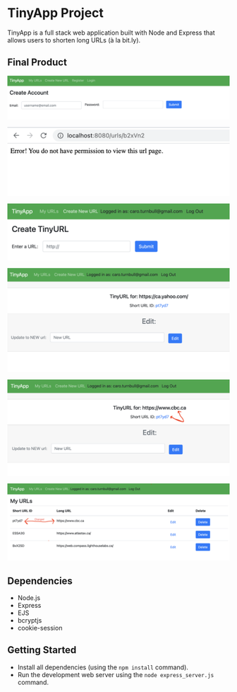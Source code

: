 # TinyApp Project

TinyApp is a full stack web application built with Node and Express that allows users to shorten long URLs (à la bit.ly).

## Final Product

!["Make sure to Regsister"](https://github.com/caro-turnbull/tinyapp/blob/301eab807dfa032c4d8ed7274af39c8887d0d246/docs/registrationPage.png?raw=true)

!["You cannot view or edit urls unless you signed in appropriately."](https://github.com/caro-turnbull/tinyapp/blob/301eab807dfa032c4d8ed7274af39c8887d0d246/docs/No-permission.png?raw=true)

!["When you are logged in you can create new urls."](https://github.com/caro-turnbull/tinyapp/blob/301eab807dfa032c4d8ed7274af39c8887d0d246/docs/createUrl.png?raw=true)

!["You can view each url individually and have the option to edit it."](https://github.com/caro-turnbull/tinyapp/blob/301eab807dfa032c4d8ed7274af39c8887d0d246/docs/indvUrl-page.png?raw=true)

!["If you edit your url, you will see the tiny url is now assigned to a different site"](https://github.com/caro-turnbull/tinyapp/blob/301eab807dfa032c4d8ed7274af39c8887d0d246/docs/indvURL-page-afterChange.png?raw=true)

!["My urls page shows all the urls that the logged in user has created."](https://github.com/caro-turnbull/tinyapp/blob/301eab807dfa032c4d8ed7274af39c8887d0d246/docs/myUrls-with-change.png?raw=true)



## Dependencies

- Node.js
- Express
- EJS
- bcryptjs
- cookie-session

## Getting Started

- Install all dependencies (using the `npm install` command).
- Run the development web server using the `node express_server.js` command.